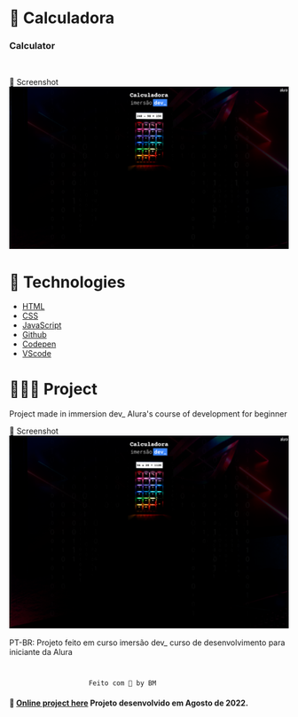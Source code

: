 # 🧮 Calculadora
### Calculator
<br>

📸 Screenshot
![](../images/tela1.png)

#  🚀 Technologies

- [HTML](##HTML)
- [CSS](##CSS)
- [JavaScript](##JavaScript)
- [Github](##github)
- [Codepen](##codepen)
- [VScode](##vscode)

# 👩🏻‍💻 Project

Project made in immersion dev_ Alura's course of development for beginner

📸 Screenshot
![](../images/tela2.png)

PT-BR: Projeto feito em curso imersão dev_ curso de desenvolvimento para iniciante da Alura

 #
 
                        Feito com 🤍 by BM


 #### 🔎 **[Online project here](https://codepen.io/biancamos/full/MWJePya)** Projeto desenvolvido em Agosto de 2022.